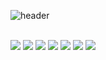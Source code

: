 ![header](https://capsule-render.vercel.app/api?type=rounded&color=gradient&height=200&section=footer&text=JaeDeokWang&fontSize=100)

<br>
<img src="https://img.shields.io/badge/Python-3766AB?style=flat-square&logo=Python&logoColor=white"/> 
<img src="https://img.shields.io/badge/C-3766AB?style=flat-square&logo=C&logoColor=white"/>
<img src="https://img.shields.io/badge/JavaScript-FF9900?style=flat-square&logo=JavaScript&logoColor=white"/>
<img src="https://img.shields.io/badge/HTML5-66CC99?style=flat-square&logo=HTML5&logoColor=white"/>
<img src="https://img.shields.io/badge/JQuery-3766AB?style=flat-square&logo=JQuery&logoColor=white"/>
<img src="https://img.shields.io/badge/SpringBoot-3766AB?style=flat-square&logo=SpringBoot&logoColor=white"/>
<img src="https://img.shields.io/badge/Oracle-3766AB?style=flat-square&logo=Oracle&logoColor=white"/>

<!--
<img src="https://img.shields.io/badge/쓰고자하는_텍스트-컬러코드?style=flat-square&logo=simpleicons에서_아이콘이름&logoColor=white"/></a>&nbsp 
-->
<!--
**daskuku/daskuku** is a ✨ _special_ ✨ repository because its `README.md` (this file) appears on your GitHub profile.

Here are some ideas to get you started:

- 🔭 I’m currently working on ...
- 🌱 I’m currently learning ...
- 👯 I’m looking to collaborate on ...
- 🤔 I’m looking for help with ...
- 💬 Ask me about ...
- 📫 How to reach me: ...
- 😄 Pronouns: ...
- ⚡ Fun fact: ...
-->
